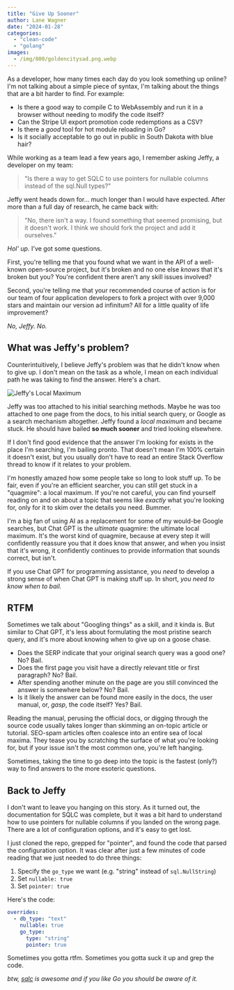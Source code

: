 ```yaml
---
title: "Give Up Sooner"
author: Lane Wagner
date: "2024-01-28"
categories: 
  - "clean-code"
  - "golang"
images:
  - /img/800/goldencitysad.png.webp
---
```


As a developer, how many times each day do you look something up online? I'm not talking about a simple piece of syntax, I'm talking about the things that are a bit harder to find. For example:

* Is there a good way to compile C to WebAssembly and run it in a browser without needing to modify the code itself?
* Can the Stripe UI export promotion code redemptions as a CSV?
* Is there a *good* tool for hot module reloading in Go?
* Is it socially acceptable to go out in public in South Dakota with blue hair?

While working as a team lead a few years ago, I remember asking Jeffy, a developer on my team:

> "Is there a way to get SQLC to use pointers for nullable columns instead of the sql.Null types?"

Jeffy went heads down for... much longer than I would have expected. After more than a full day of research, he came back with:

> "No, there isn't a way. I found something that seemed promising, but it doesn't work. I think we should fork the project and add it ourselves."

*Hol' up.* I've got some questions.

First, you're telling me that you found what we want in the API of a well-known open-source project, but it's broken and no one else *knows* that it's broken but you? You're confident there aren't any skill issues involved?

Second, you're telling me that your recommended course of action is for our team of four application developers to fork a project with over 9,000 stars and maintain our version ad infinitum? All for a little quality of life improvement?

*No, Jeffy. No.*

## What was Jeffy's problem?

Counterintuitively, I believe Jeffy's problem was that he didn't know when to give up. I don't mean on the task as a whole, I mean on each individual path he was taking to find the answer. Here's a chart.

![Jeffy's Local Maximum](/img/800/jeffylocalmax.png.webp)

Jeffy was too attached to his initial searching methods. Maybe he was too attached to one page from the docs, to his initial search query, or Google as a search mechanism altogether. Jeffy found a *local maximum* and became stuck. He should have bailed **so much sooner** and tried looking elsewhere.

If I don't find good evidence that the answer I'm looking for exists in the place I'm searching, I'm bailing pronto. That doesn't mean I'm 100% certain it doesn't exist, but you usually don't have to read an entire Stack Overflow thread to know if it relates to your problem.

I'm honestly amazed how some people take so long to look stuff up. To be fair, even if you're an efficient searcher, you can still get stuck in a "quagmire": a local maximum. If you're not careful, you can find yourself reading on and on about a topic that seems like *exactly* what you're looking for, only for it to skim over the details you need. Bummer.

I'm a big fan of using AI as a replacement for some of my would-be Google searches, but Chat GPT is the *ultimate* quagmire: the ultimate local maximum. It's the worst kind of quagmire, because at every step it will confidently reassure you that it does know that answer, and when you insist that it's wrong, it confidently continues to provide information that sounds correct, but isn't.

If you use Chat GPT for programming assistance, you *need* to develop a strong sense of when Chat GPT is making stuff up. In short, *you need to know when to bail.*

## RTFM

Sometimes we talk about "Googling things" as a skill, and it kinda is. But similar to Chat GPT, it's less about formulating the most pristine search query, and it's more about knowing when to give up on a goose chase.

* Does the SERP indicate that your original search query was a good one? No? Bail.
* Does the first page you visit have a directly relevant title or first paragraph? No? Bail.
* After spending another minute on the page are you still convinced the answer is somewhere below? No? Bail.
* Is it likely the answer can be found more easily in the docs, the user manual, or, *gasp*, the code itself? Yes? Bail.

Reading the manual, perusing the official docs, or digging through the source code usually takes longer than skimming an on-topic article or tutorial. SEO-spam articles often coalesce into an entire sea of local maxima. They tease you by scratching the surface of what you're looking for, but if your issue isn't the most common one, you're left hanging.

Sometimes, taking the time to go deep into the topic is the fastest (only?) way to find answers to the more esoteric questions.

## Back to Jeffy

I don't want to leave you hanging on this story. As it turned out, the documentation for SQLC was complete, but it was a bit hard to understand how to use pointers for nullable columns if you landed on the wrong page. There are a lot of configuration options, and it's easy to get lost.

I just cloned the repo, grepped for "pointer", and found the code that parsed the configuration option. It was clear after just a few minutes of code reading that we just needed to do three things:

1. Specify the `go_type` we want (e.g. "string" instead of `sql.NullString`)
2. Set `nullable: true`
3. Set `pointer: true`

Here's the code:

```yaml
overrides:
  - db_type: "text"
    nullable: true
    go_type:
      type: "string"
      pointer: true
```

Sometimes you gotta rtfm. Sometimes you gotta suck it up and grep the code.

*btw, [sqlc](https://sqlc.dev/) is awesome and if you like Go you should be aware of it.*
